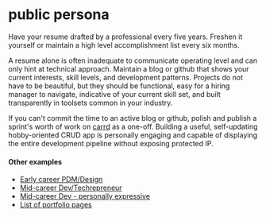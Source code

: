 # public persona
Have your resume drafted by a professional every five years.  Freshen it yourself or maintain a high level accomplishment list every six months.

A resume alone is often inadequate to communicate operating level and can only hint at technical approach.  Maintain a blog or github that shows your current interests, skill levels, and development patterns. Projects do not have to be beautiful, but they should be functional, easy for a hiring manager to navigate, indicative of your current skill set, and built transparently in toolsets common in your industry.  

If you can't commit the time to an active blog or github, polish and publish a sprint's worth of work on <a href="https://paulgaljan.com">carrd</a> as a one-off.  Building a useful, self-updating hobby-oriented CRUD app is personally engaging and capable of displaying the entire development pipeline without exposing protected IP.

#### Other examples
-   [Early career PDM/Design](https://uxfol.io/p/juno_athena/0351aad4)
-	[Mid-career Dev/Techrepreneur](https://raymondtraylor.com/)
-	[Mid-career Dev - personally expressive](https://www.cyrusstoller.com/about.html)
-	[List of portfolio pages](https://docs.google.com/spreadsheets/u/0/d/1u_57r45GtmRHcmhV-MxIxrJkg0gYw22xXWpHPskqqKc/htmlview?pli=1)